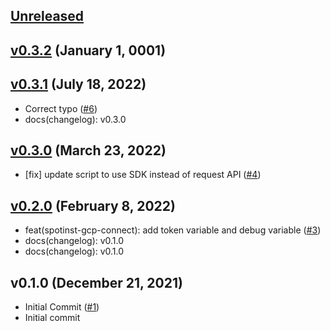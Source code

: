 <a name="unreleased"></a>
## [Unreleased]



<a name="v0.3.2"></a>
## [v0.3.2] (January 1, 0001)



<a name="v0.3.1"></a>
## [v0.3.1] (July 18, 2022)

- Correct typo ([#6](https://github.com/spotinst/terraform-spotinst-NAME/issues/6))
- docs(changelog): v0.3.0


<a name="v0.3.0"></a>
## [v0.3.0] (March 23, 2022)

- [fix] update script to use SDK instead of request API ([#4](https://github.com/spotinst/terraform-spotinst-NAME/issues/4))


<a name="v0.2.0"></a>
## [v0.2.0] (February 8, 2022)

- feat(spotinst-gcp-connect): add token variable and debug variable ([#3](https://github.com/spotinst/terraform-spotinst-NAME/issues/3))
- docs(changelog): v0.1.0
- docs(changelog): v0.1.0


<a name="v0.1.0"></a>
## v0.1.0 (December 21, 2021)

- Initial Commit ([#1](https://github.com/spotinst/terraform-spotinst-NAME/issues/1))
- Initial commit


[Unreleased]: https://github.com/spotinst/terraform-spotinst-NAME/compare/v0.3.2...HEAD
[v0.3.2]: https://github.com/spotinst/terraform-spotinst-NAME/compare/v0.3.1...v0.3.2
[v0.3.1]: https://github.com/spotinst/terraform-spotinst-NAME/compare/v0.3.0...v0.3.1
[v0.3.0]: https://github.com/spotinst/terraform-spotinst-NAME/compare/v0.2.0...v0.3.0
[v0.2.0]: https://github.com/spotinst/terraform-spotinst-NAME/compare/v0.1.0...v0.2.0
